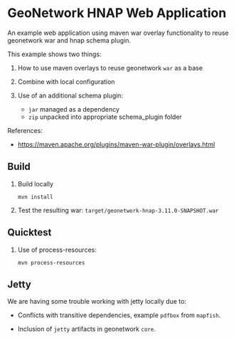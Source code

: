 # GeoNetwork HNAP Web Application

An example web application using maven war overlay functionality to reuse
geonetwork war and hnap schema plugin.

This example shows two things:

1. How to use maven overlays to reuse geonetwork `war` as a base

2. Combine with local configuration

3. Use of an additional schema plugin:
   
   * `jar` managed as a dependency
   * `zip` unpacked into appropriate schema_plugin folder

References:

* https://maven.apache.org/plugins/maven-war-plugin/overlays.html

## Build

1. Build locally
   
   ```
   mvn install
   ```
   
2. Test the resulting war: `target/geonetwork-hnap-3.11.0-SNAPSHOT.war`

## Quicktest

1. Use of process-resources:
   
   ```
   mvn process-resources
   ```


## Jetty

We are having some trouble working with jetty locally due to:

* Conflicts with transitive dependencies, example `pdfbox` from `mapfish`.

* Inclusion of `jetty` artifacts in geonetwork `core`.
  